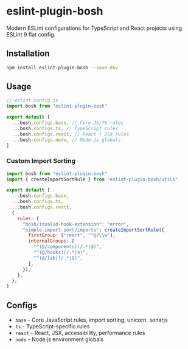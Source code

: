 # eslint-plugin-bosh

Modern ESLint configurations for TypeScript and React projects using ESLint 9 flat config.

## Installation

```bash
npm install eslint-plugin-bosh --save-dev
```

## Usage

```js
// eslint.config.js
import bosh from "eslint-plugin-bosh"

export default [
  ...bosh.configs.base, // Core JS/TS rules
  ...bosh.configs.ts, // TypeScript rules
  ...bosh.configs.react, // React + JSX rules
  ...bosh.configs.node, // Node.js globals
]
```

### Custom Import Sorting

```js
import bosh from "eslint-plugin-bosh"
import { createImportSortRule } from "eslint-plugin-bosh/utils"

export default [
  ...bosh.configs.base,
  ...bosh.configs.ts,
  ...bosh.configs.react,
  {
    rules: {
      "bosh/invalid-hook-extension": "error",
      "simple-import-sort/imports": createImportSortRule({
        firstGroup: ["react", "^@?\\w"],
        internalGroups: [
          "^(@/components)(/.*|$)",
          "^(@/hooks)(/.*|$)",
          "^(@/lib)(/.*|$)",
        ],
      }),
    },
  },
]
```

## Configs

- `base` - Core JavaScript rules, import sorting, unicorn, sonarjs
- `ts` - TypeScript-specific rules
- `react` - React, JSX, accessibility, performance rules
- `node` - Node.js environment globals
